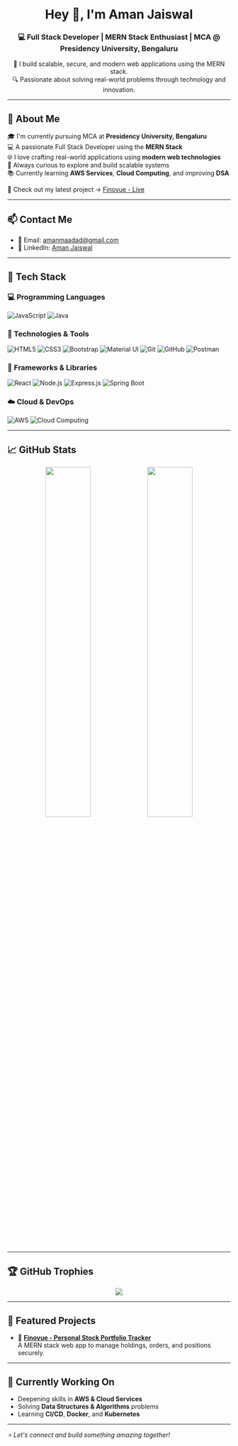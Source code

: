 <h1 align="center">Hey 👋, I'm Aman Jaiswal</h1>
<h3 align="center">💻 Full Stack Developer | MERN Stack Enthusiast | MCA @ Presidency University, Bengaluru</h3>

<p align="center">
  🚀 I build scalable, secure, and modern web applications using the MERN stack.<br/>
  🔍 Passionate about solving real-world problems through technology and innovation.
</p>

---

## 💫 About Me

🎓 I'm currently pursuing MCA at **Presidency University, Bengaluru**  
💻 A passionate Full Stack Developer using the **MERN Stack**  
🌐 I love crafting real-world applications using **modern web technologies**  
🚀 Always curious to explore and build scalable systems  
📚 Currently learning **AWS Services**, **Cloud Computing**, and improving **DSA**

🔗 Check out my latest project → [Finovue - Live](https://finovuee.netlify.app)

---

## 📫 Contact Me

- 📧 Email: [amanmaadad@gmail.com](mailto:amanmaadad@gmail.com)
- 💼 LinkedIn: [Aman Jaiswal](https://www.linkedin.com/in/aman-jaiswal-504ab3258)

---

## 🧠 Tech Stack

### 💻 Programming Languages
![JavaScript](https://img.shields.io/badge/-JavaScript-F7DF1E?logo=javascript&logoColor=black)
![Java](https://img.shields.io/badge/-Java-007396?logo=java&logoColor=white)

### 🧩 Technologies & Tools
![HTML5](https://img.shields.io/badge/-HTML5-E34F26?logo=html5&logoColor=white)
![CSS3](https://img.shields.io/badge/-CSS3-1572B6?logo=css3&logoColor=white)
![Bootstrap](https://img.shields.io/badge/-Bootstrap-7952B3?logo=bootstrap&logoColor=white)
![Material UI](https://img.shields.io/badge/-Material%20UI-0081CB?logo=mui&logoColor=white)
![Git](https://img.shields.io/badge/-Git-F05032?logo=git&logoColor=white)
![GitHub](https://img.shields.io/badge/-GitHub-181717?logo=github&logoColor=white)
![Postman](https://img.shields.io/badge/-Postman-FF6C37?logo=postman&logoColor=white)

### 🧱 Frameworks & Libraries
![React](https://img.shields.io/badge/-React-20232A?logo=react&logoColor=61DAFB)
![Node.js](https://img.shields.io/badge/-Node.js-339933?logo=node.js&logoColor=white)
![Express.js](https://img.shields.io/badge/-Express.js-000000?logo=express&logoColor=white)
![Spring Boot](https://img.shields.io/badge/-Spring%20Boot-6DB33F?logo=springboot&logoColor=white)

### ☁️ Cloud & DevOps
![AWS](https://img.shields.io/badge/-AWS-232F3E?logo=amazonaws&logoColor=white)
![Cloud Computing](https://img.shields.io/badge/-Cloud%20Computing-1E90FF?style=flat&logo=icloud&logoColor=white)

---

## 📈 GitHub Stats

<p align="center">
  <img src="https://github-readme-stats.vercel.app/api?username=im-amanjai&show_icons=true&theme=github_dark" width="45%" />
  <img src="https://github-readme-stats.vercel.app/api/top-langs/?username=im-amanjai&layout=compact&theme=github_dark" width="45%" />
</p>

---

## 🏆 GitHub Trophies

<p align="center">
  <img src="https://github-profile-trophy.vercel.app/?username=im-amanjai&theme=gruvbox&row=1&column=7" />
</p>

---

## 📌 Featured Projects

- 🔹 **[Finovue - Personal Stock Portfolio Tracker](https://finovuee.netlify.app)**  
  A MERN stack web app to manage holdings, orders, and positions securely.

---

## 🚀 Currently Working On

- Deepening skills in **AWS & Cloud Services**
- Solving **Data Structures & Algorithms** problems
- Learning **CI/CD**, **Docker**, and **Kubernetes**

---

_⭐ Let's connect and build something amazing together!_
